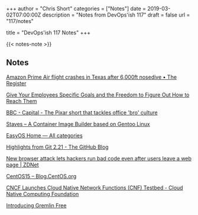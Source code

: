 +++
author = "Chris Short"
categories = ["Notes"]
date = 2019-03-02T07:00:00Z
description = "Notes from DevOps'ish 117"
draft = false
url = "117/notes"

title = "DevOps'ish 117 Notes"
+++

{{< notes-note >}}

## Notes

[Amazon Prime Air flight crashes in Texas after 6,000ft nosedive • The Register](https://www.theregister.co.uk/2019/02/25/amazon_prime_air_boeing_767_crash_titan_air/)

[Give Your Employees Specific Goals and the Freedom to Figure Out How to Reach Them](https://hbr.org/2019/02/give-your-employees-specific-goals-and-the-freedom-to-figure-out-how-to-reach-them)

[BBC - Capital - The Pixar short that tackles office 'bro' culture](http://www.bbc.com/capital/story/20190221-the-pixar-short-that-tackles-office-bro-culture)

[Staves – A Container Image Builder based on Gentoo Linux](https://www.digitalernachschub.de/blog/staves-a-container-image-builder-based-on-gentoo-linux/)

[EasyOS Home — All categories](https://easyos.org/)

[Highlights from Git 2.21 - The GitHub Blog](https://github.blog/2019-02-24-highlights-from-git-2-21/)

[New browser attack lets hackers run bad code even after users leave a web page | ZDNet](https://www.zdnet.com/article/new-browser-attack-lets-hackers-run-bad-code-even-after-users-leave-a-web-page/)

[CentOS15 – Blog.CentOS.org](https://blog.centos.org/2019/02/centos15/)

[CNCF Launches Cloud Native Network Functions (CNF) Testbed - Cloud Native Computing Foundation](https://www.cncf.io/announcement/2019/02/25/cncf-launches-cloud-native-network-functions-cnf-testbed/)

[Introducing Gremlin Free](https://www.gremlin.com/blog/introducing-gremlin-free/)

